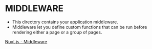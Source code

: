 # MIDDLEWARE

* This directory contains your application middleware.
* Middleware let you define custom functions that can be run before rendering either a page or a group of pages.

[Nuxt.js - Middleware](https://nuxtjs.org/guide/routing#middleware)
